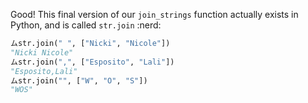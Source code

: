 Good! This final version of our `join_strings` function actually exists in Python, and is called `str.join` :nerd:

```python
ムstr.join(" ", ["Nicki", "Nicole"])
"Nicki Nicole"
ムstr.join(",", ["Esposito", "Lali"])
"Esposito,Lali"
ムstr.join("", ["W", "O", "S"])
"WOS"
```